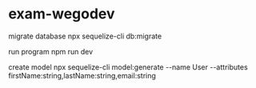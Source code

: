 # exam-wegodev

migrate database
npx sequelize-cli db:migrate

run program
npm run dev

create model
npx sequelize-cli model:generate --name User --attributes firstName:string,lastName:string,email:string
